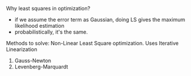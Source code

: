 Why least squares in optimization?
*  if we assume the error term as Gaussian, doing LS gives the maximum likelihood estimation
*  probabilistically, it's the same.

Methods to solve: Non-Linear Least Square optimization.
Uses Iterative Linearization
1.  Gauss-Newton
2.  Levenberg-Marquardt
